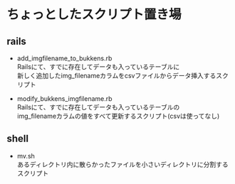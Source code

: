 # ちょっとしたスクリプト置き場
## rails
- add_imgfilename_to_bukkens.rb  
Railsにて、すでに存在してデータも入っているテーブルに  
新しく追加したimg_filenameカラムをcsvファイルからデータ挿入するスクリプト  

- modify_bukkens_imgfilename.rb  
Railsにて、すでに存在してデータも入っているテーブルの  
img_filenameカラムの値をすべて更新するスクリプト(csvは使ってなし)  

## shell
- mv.sh  
あるディレクトリ内に散らかったファイルを小さいディレクトリに分割するスクリプト  
